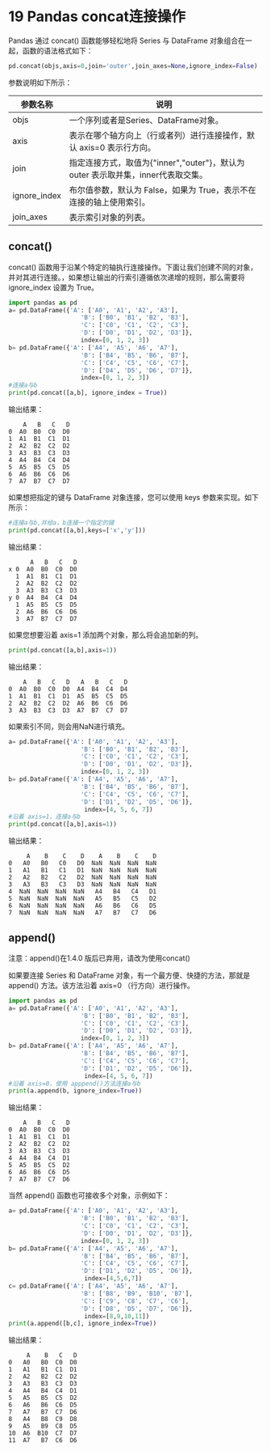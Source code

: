# 19 Pandas concat连接操作

Pandas 通过 concat() 函数能够轻松地将 Series 与 DataFrame 对象组合在一起，函数的语法格式如下：

```python
pd.concat(objs,axis=0,join='outer',join_axes=None,ignore_index=False)
```

参数说明如下所示：

| 参数名称     | 说明                                                         |
| ------------ | ------------------------------------------------------------ |
| objs         | 一个序列或者是Series、DataFrame对象。                        |
| axis         | 表示在哪个轴方向上（行或者列）进行连接操作，默认 axis=0 表示行方向。 |
| join         | 指定连接方式，取值为{"inner","outer"}，默认为 outer 表示取并集，inner代表取交集。 |
| ignore_index | 布尔值参数，默认为 False，如果为 True，表示不在连接的轴上使用索引。 |
| join_axes    | 表示索引对象的列表。                                         |

## concat()

concat() 函数用于沿某个特定的轴执行连接操作。下面让我们创建不同的对象，并对其进行连接。，如果想让输出的行索引遵循依次递增的规则，那么需要将 ignore_index 设置为 True。

```python
import pandas as pd
a= pd.DataFrame({'A': ['A0', 'A1', 'A2', 'A3'],
                    'B': ['B0', 'B1', 'B2', 'B3'],
                    'C': ['C0', 'C1', 'C2', 'C3'],
                    'D': ['D0', 'D1', 'D2', 'D3']},
                    index=[0, 1, 2, 3])
b= pd.DataFrame({'A': ['A4', 'A5', 'A6', 'A7'],
                    'B': ['B4', 'B5', 'B6', 'B7'],
                    'C': ['C4', 'C5', 'C6', 'C7'],
                    'D': ['D4', 'D5', 'D6', 'D7']},
                    index=[0, 1, 2, 3])
#连接a与b
print(pd.concat([a,b], ignore_index = True))
```

输出结果：

```
    A   B   C   D
0  A0  B0  C0  D0
1  A1  B1  C1  D1
2  A2  B2  C2  D2
3  A3  B3  C3  D3
4  A4  B4  C4  D4
5  A5  B5  C5  D5
6  A6  B6  C6  D6
7  A7  B7  C7  D7
```

如果想把指定的键与 DataFrame 对象连接，您可以使用 keys 参数来实现。如下所示：

```python
#连接a与b,并给a，b连接一个指定的键
print(pd.concat([a,b],keys=['x','y']))
```

输出结果：

```
      A   B   C   D
x 0  A0  B0  C0  D0
  1  A1  B1  C1  D1
  2  A2  B2  C2  D2
  3  A3  B3  C3  D3
y 0  A4  B4  C4  D4
  1  A5  B5  C5  D5
  2  A6  B6  C6  D6
  3  A7  B7  C7  D7
```

如果您想要沿着 axis=1 添加两个对象，那么将会追加新的列。

```python
print(pd.concat([a,b],axis=1))
```

输出结果：

```
    A   B   C   D   A   B   C   D
0  A0  B0  C0  D0  A4  B4  C4  D4
1  A1  B1  C1  D1  A5  B5  C5  D5
2  A2  B2  C2  D2  A6  B6  C6  D6
3  A3  B3  C3  D3  A7  B7  C7  D7
```

如果索引不同，则会用NaN进行填充。

```python
a= pd.DataFrame({'A': ['A0', 'A1', 'A2', 'A3'],
                    'B': ['B0', 'B1', 'B2', 'B3'],
                    'C': ['C0', 'C1', 'C2', 'C3'],
                    'D': ['D0', 'D1', 'D2', 'D3']},
                    index=[0, 1, 2, 3])
b= pd.DataFrame({'A': ['A4', 'A5', 'A6', 'A7'],
                    'B': ['B4', 'B5', 'B6', 'B7'],
                    'C': ['C4', 'C5', 'C6', 'C7'],
                    'D': ['D1', 'D2', 'D5', 'D6']},
                     index=[4, 5, 6, 7])
#沿着 axis=1，连接a与b
print(pd.concat([a,b],axis=1))
```

输出结果：

```
     A    B    C    D    A    B    C    D
0   A0   B0   C0   D0  NaN  NaN  NaN  NaN
1   A1   B1   C1   D1  NaN  NaN  NaN  NaN
2   A2   B2   C2   D2  NaN  NaN  NaN  NaN
3   A3   B3   C3   D3  NaN  NaN  NaN  NaN
4  NaN  NaN  NaN  NaN   A4   B4   C4   D1
5  NaN  NaN  NaN  NaN   A5   B5   C5   D2
6  NaN  NaN  NaN  NaN   A6   B6   C6   D5
7  NaN  NaN  NaN  NaN   A7   B7   C7   D6
```



## append()

注意：append()在1.4.0 版后已弃用，请改为使用concat()

如果要连接 Series 和 DataFrame 对象，有一个最方便、快捷的方法，那就是 append() 方法。该方法沿着 axis=0 （行方向）进行操作。

```python
import pandas as pd
a= pd.DataFrame({'A': ['A0', 'A1', 'A2', 'A3'],
                    'B': ['B0', 'B1', 'B2', 'B3'],
                    'C': ['C0', 'C1', 'C2', 'C3'],
                    'D': ['D0', 'D1', 'D2', 'D3']},
                    index=[0, 1, 2, 3])
b= pd.DataFrame({'A': ['A4', 'A5', 'A6', 'A7'],
                    'B': ['B4', 'B5', 'B6', 'B7'],
                    'C': ['C4', 'C5', 'C6', 'C7'],
                    'D': ['D1', 'D2', 'D5', 'D6']},
                     index=[4, 5, 6, 7])
#沿着 axis=0，使用 apppend()方法连接a与b
print(a.append(b, ignore_index=True))
```

输出结果：

```
    A   B   C   D
0  A0  B0  C0  D0
1  A1  B1  C1  D1
2  A2  B2  C2  D2
3  A3  B3  C3  D3
4  A4  B4  C4  D1
5  A5  B5  C5  D2
6  A6  B6  C6  D5
7  A7  B7  C7  D6
```

当然 append() 函数也可接收多个对象，示例如下：

```python
a= pd.DataFrame({'A': ['A0', 'A1', 'A2', 'A3'],
                    'B': ['B0', 'B1', 'B2', 'B3'],
                    'C': ['C0', 'C1', 'C2', 'C3'],
                    'D': ['D0', 'D1', 'D2', 'D3']},
                    index=[0, 1, 2, 3])
b= pd.DataFrame({'A': ['A4', 'A5', 'A6', 'A7'],
                    'B': ['B4', 'B5', 'B6', 'B7'],
                    'C': ['C4', 'C5', 'C6', 'C7'],
                    'D': ['D1', 'D2', 'D5', 'D6']},
                     index=[4,5,6,7])
c= pd.DataFrame({'A': ['A4', 'A5', 'A6', 'A7'],
                    'B': ['B8', 'B9', 'B10', 'B7'],
                    'C': ['C9', 'C8', 'C7', 'C6'],
                    'D': ['D8', 'D5', 'D7', 'D6']},
                     index=[8,9,10,11])
print(a.append([b,c], ignore_index=True))
```

输出结果：

```
     A    B   C   D
0   A0   B0  C0  D0
1   A1   B1  C1  D1
2   A2   B2  C2  D2
3   A3   B3  C3  D3
4   A4   B4  C4  D1
5   A5   B5  C5  D2
6   A6   B6  C6  D5
7   A7   B7  C7  D6
8   A4   B8  C9  D8
9   A5   B9  C8  D5
10  A6  B10  C7  D7
11  A7   B7  C6  D6
```